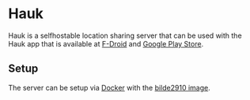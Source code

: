 # Hauk

Hauk is a selfhostable location sharing server that can be used with the Hauk
app that is available at
[F-Droid](https://f-droid.org/packages/info.varden.hauk/) and
[Google Play Store](https://play.google.com/store/apps/details?id=info.varden.hauk).

## Setup

The server can be setup via [Docker](/wiki/docker.md) with the
[bilde2910 image](/wiki/docker-images/bilde2910_-_hauk.md).
